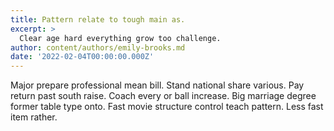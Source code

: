 ```yaml
---
title: Pattern relate to tough main as.
excerpt: >
  Clear age hard everything grow too challenge.
author: content/authors/emily-brooks.md
date: '2022-02-04T00:00:00.000Z'
---
```

Major prepare professional mean bill. Stand national share various. Pay return past south raise. Coach every or ball increase. Big marriage degree former table type onto. Fast movie structure control teach pattern. Less fast item rather.